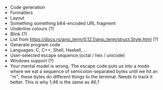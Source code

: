 - Code generation 
- Formatters
- Layout
- Something something b64-encoded URL fragment 
- Underline colours (?)
- Blink (?)
- List from https://docs.rs/ansi_term/0.12.1/ansi_term/struct.Style.html (?)
- Generate program code 
- Languages: C, C++, Shell, Haskell, ... 
- User-selected escape sequence (octal / hex / unicode)
- Windows support (?)
- Your mental model is wrong. The escape code puts us into a mode where we eat a sequence of semicolon-separated bytes until we hit an "m"; these bytes do different things to the terminal. Needs to track it better. This is why 1;46 is the same as 46;1